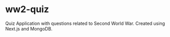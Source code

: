 # ww2-quiz
Quiz Application with questions related to Second World War. Created using Next.js and MongoDB.
